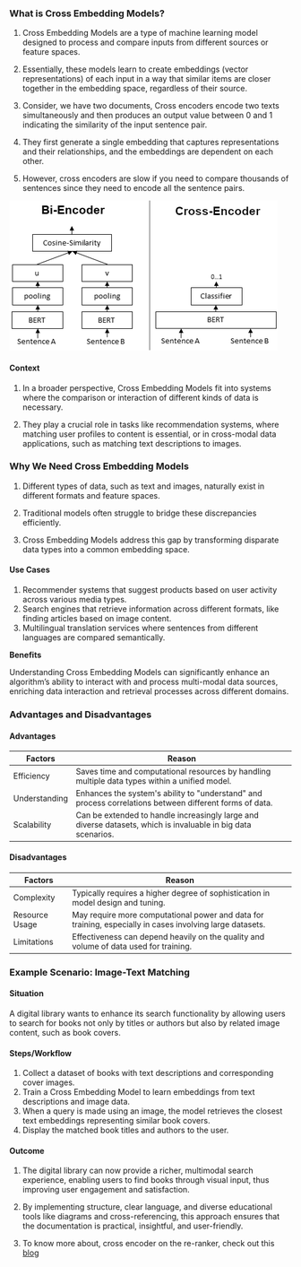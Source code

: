 ### What is Cross Embedding Models?

1. Cross Embedding Models are a type of machine learning model designed to
   process and compare inputs from different sources or feature spaces.

2. Essentially, these models learn to create embeddings (vector representations)
   of each input in a way that similar items are closer together in the
   embedding space, regardless of their source.

3. Consider, we have two documents, Cross encoders encode two texts
   simultaneously and then produces an output value between 0 and 1 indicating
   the similarity of the input sentence pair.

4. They first generate a single embedding that captures representations and
   their relationships, and the embeddings are dependent on each other.

5. However, cross encoders are slow if you need to compare thousands of
   sentences since they need to encode all the sentence pairs.

![CrossEmbedding.png](./img/CrossEmbedding.png)

#### **Context**

1. In a broader perspective, Cross Embedding Models fit into systems where the
   comparison or interaction of different kinds of data is necessary.

2. They play a crucial role in tasks like recommendation systems, where matching
   user profiles to content is essential, or in cross-modal data applications,
   such as matching text descriptions to images.

### Why We Need Cross Embedding Models

1. Different types of data, such as text and images, naturally exist in different
formats and feature spaces. 

1. Traditional models often struggle to bridge these
discrepancies efficiently. 

1. Cross Embedding Models address this gap by
transforming disparate data types into a common embedding space.

#### **Use Cases**

1. Recommender systems that suggest products based on user activity across
   various media types.
2. Search engines that retrieve information across different formats, like
   finding articles based on image content.
3. Multilingual translation services where sentences from different languages
   are compared semantically.

**Benefits** 

Understanding Cross Embedding Models can significantly enhance an
algorithm’s ability to interact with and process multi-modal data sources,
enriching data interaction and retrieval processes across different domains.

### Advantages and Disadvantages

#### **Advantages**

<table class="table-size-for-cloud-services">
    <thead>
        <tr>
            <th>Factors</th>
            <th>Reason</th>
        </tr>
    </thead>
    <tbody>
        <tr>
            <td><span class="custom-header">Efficiency</span></td>
            <td>Saves time and computational resources by handling multiple data types within a unified model.</td>
        </tr>
        <tr>
            <td><span class="custom-header">Understanding</span></td>
            <td>Enhances the system's ability to "understand" and process correlations between different forms of data.</td>
        </tr>
        <tr>
            <td><span class="custom-header">Scalability</span></td>
            <td>Can be extended to handle increasingly large and diverse datasets, which is invaluable in big data scenarios.</td>
        </tr>
    </tbody>
</table>

#### **Disadvantages**

<table class="table-size-for-cloud-services">
    <thead>
        <tr>
            <th>Factors</th>
            <th>Reason</th>
        </tr>
    </thead>
    <tbody>
        <tr>
            <td><span class="custom-header">Complexity</span></td>
            <td>Typically requires a higher degree of sophistication in model design and tuning.</td>
        </tr>
        <tr>
            <td><span class="custom-header">Resource Usage</span></td>
            <td>May require more computational power and data for training, especially in cases involving large datasets.</td>
        </tr>
        <tr>
            <td><span class="custom-header">Limitations</span></td>
            <td>Effectiveness can depend heavily on the quality and volume of data used for training.</td>
        </tr>
    </tbody>
</table>

### Example Scenario: Image-Text Matching

#### **Situation**

A digital library wants to enhance its search functionality by allowing users to
search for books not only by titles or authors but also by related image
content, such as book covers.

#### **Steps/Workflow**

1. Collect a dataset of books with text descriptions and corresponding cover
   images.
2. Train a Cross Embedding Model to learn embeddings from text descriptions and
   image data.
3. When a query is made using an image, the model retrieves the closest text
   embeddings representing similar book covers.
4. Display the matched book titles and authors to the user.

#### **Outcome**

1. The digital library can now provide a richer, multimodal search experience,
   enabling users to find books through visual input, thus improving user
   engagement and satisfaction.

2. By implementing structure, clear language, and diverse educational tools like
   diagrams and cross-referencing, this approach ensures that the documentation
   is practical, insightful, and user-friendly.

3. To know more about, cross encoder on the re-ranker, check out this
   [blog](https://osanseviero.github.io/hackerllama/blog/posts/sentence_embeddings2/)
